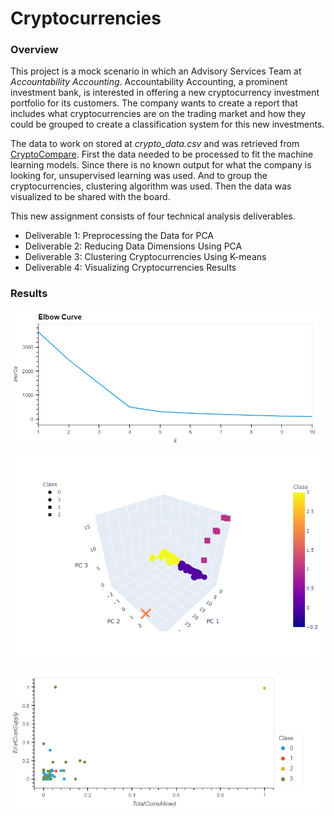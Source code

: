 # Cryptocurrencies

### **Overview**

This project is a mock scenario in which an Advisory Services Team at _Accountability Accounting_. Accountability Accounting, a prominent investment bank, is interested in offering a new cryptocurrency investment portfolio for its customers. The company wants to create a report that includes what cryptocurrencies are on the trading market and how they could be grouped to create a classification system for this new investments.

The data to work on stored at _crypto\_data.csv_ and was retrieved from [CryptoCompare](https://min-api.cryptocompare.com/data/all/coinlist). First the data needed to be processed to fit the machine learning models. Since there is no known output for what the company is looking for, unsupervised learning was used. And to group the cryptocurrencies, clustering algorithm was used. Then the data was visualized to be shared with the board.

This new assignment consists of four technical analysis deliverables.

- Deliverable 1: Preprocessing the Data for PCA
- Deliverable 2: Reducing Data Dimensions Using PCA
- Deliverable 3: Clustering Cryptocurrencies Using K-means
- Deliverable 4: Visualizing Cryptocurrencies Results

### **Results**

![image](Images/Elbow_Curve.png)

![image](Images/clustered.png)

![image](Images/hvplot.png)



